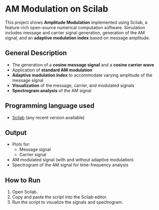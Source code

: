 # AM Modulation on Scilab

This project shows **Amplitude Modulation** implemented using Scilab, a feature-rich open-source numerical computation software. Simulation includes message and carrier signal generation, generation of the AM signal, and an **adaptive modulation index** based on message amplitude.

## General Description
- The generation of a **cosine message signal** and a **cosine carrier wave**
- Application of **standard AM modulation**
- **Adaptive modulation index** to accommodate varying amplitude of the message signal
- **Visualization** of the message, carrier, and modulated signals
- **Spectrogram analysis** of the AM signal

## Programming language used

- [Scilab](https://www.scilab.org/) (any recent version available)


## Output

- Plots for:
  - Message signal
  - Carrier signal
- AM modulated signal (with and without adaptive modulation)
- Spectrogram of the AM signal for time-frequency analysis

## How to Run

1. Open Scilab.
2. Copy and paste the script into the Scilab editor.
3. Run the script to visualize the signals and spectrogram.
